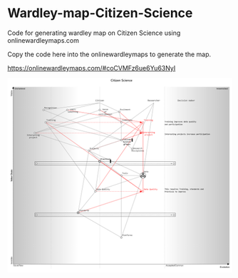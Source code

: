 # Wardley-map-Citizen-Science

Code for generating wardley map on Citizen Science using onlinewardleymaps.com

Copy the code here into the onlinewardleymaps to generate the map.

https://onlinewardleymaps.com/#coCVMFz6ue6Yu63NyI


<img src="Citizen Science.png">
